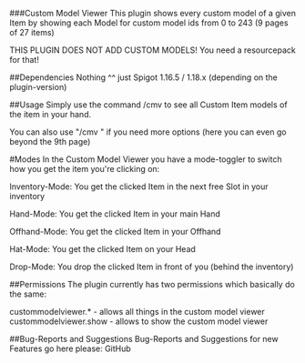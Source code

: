 ###Custom Model Viewer
This plugin shows every custom model of a given Item by showing each Model for custom model ids from 0 to 243 (9 pages of 27 items)

THIS PLUGIN DOES NOT ADD CUSTOM MODELS! You need a resourcepack for that!
 

##Dependencies
Nothing ^^ just Spigot 1.16.5 / 1.18.x (depending on the plugin-version)

 

##Usage
Simply use the command /cmv to see all Custom Item models of the item in your hand.

You can also use "/cmv <itemname> <page>" if you need more options (here you can even go beyond the 9th page)

 

#Modes
In the Custom Model Viewer you have a mode-toggler to switch how you get the item you're clicking on:

Inventory-Mode: You get the clicked Item in the next free Slot in your inventory

Hand-Mode: You get the clicked Item in your main Hand

Offhand-Mode: You get the clicked Item in your Offhand

Hat-Mode: You get the clicked Item on your Head

Drop-Mode: You drop the clicked Item in front of you (behind the inventory)

 

##Permissions
The plugin currently has two permissions which basically do the same:

custommodelviewer.* - allows all things in the custom model viewer
custommodelviewer.show - allows to show the custom model viewer


##Bug-Reports and Suggestions
Bug-Reports and Suggestions for new Features go here please: GitHub
